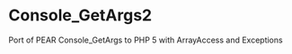 Console_GetArgs2
================

Port of PEAR Console_GetArgs to PHP 5 with ArrayAccess and Exceptions
